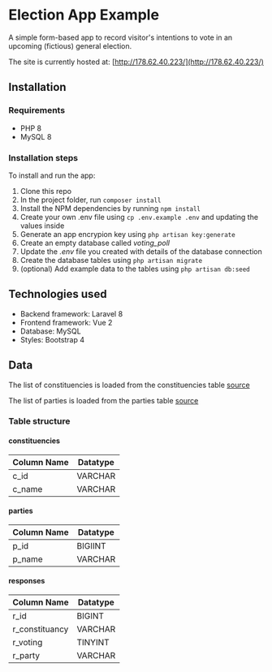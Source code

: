 # Election App Example

A simple form-based app to record visitor's intentions to vote in an upcoming (fictious) general election.

The site is currently hosted at: [http://178.62.40.223/](http://178.62.40.223/)

## Installation

### Requirements

* PHP 8
* MySQL 8

### Installation steps

To install and run the app:

1. Clone this repo
2. In the project folder, run `composer install`
3. Install the NPM dependencies by running `npm install`
4. Create your own .env file using `cp .env.example .env` and updating the values inside
5. Generate an app encrypion key using `php artisan key:generate`
6. Create an empty database called *voting_poll*
7. Update the *.env* file you created with details of the database connection
8. Create the database tables using `php artisan migrate`
9. (optional) Add example data to the tables using `php artisan db:seed`

## Technologies used

* Backend framework: Laravel 8
* Frontend framework: Vue 2
* Database: MySQL
* Styles: Bootstrap 4

## Data

The list of constituencies is loaded from the constituencies table [source](https://services1.arcgis.com/ESMARspQHYMw9BZ9/arcgis/rest/services/Westminster_Parliamentary_Constituencies_December_2020_UK_BUC/FeatureServer/0/query?where=1%3D1&outFields=PCON20NM,PCON20CD&outSR=4326&f=json&returnGeometry=false)

The list of parties is loaded from the parties table [source](https://www.parliament.uk/about/mps-and-lords/members/parties/)

### Table structure

#### constituencies

Column Name | Datatype
--- | ---
c_id | VARCHAR
c_name | VARCHAR

#### parties

Column Name | Datatype
--- | ---
p_id | BIGIINT
p_name | VARCHAR

#### responses

Column Name | Datatype
--- | ---
r_id | BIGINT
r_constituancy | VARCHAR
r_voting | TINYINT
r_party | VARCHAR
